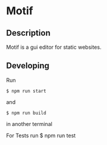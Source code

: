 # Motif

## Description
Motif is a gui editor for static websites.

## Developing

Run
``` shell
$ npm run start
```
and

``` shell
$ npm run build
```
in another terminal

For Tests run
$ npm run test
